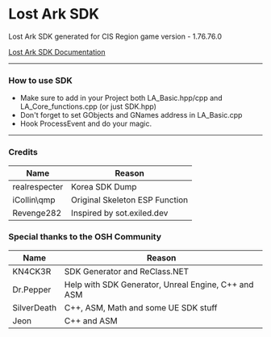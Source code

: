 # Lost Ark SDK
Lost Ark SDK generated for CIS Region game version - 1.76.76.0

[Lost Ark SDK Documentation](https://cpz.github.io/Lost-Ark-SDK/)

---

### How to use SDK
* Make sure to add in your Project both LA_Basic.hpp/cpp and LA_Core_functions.cpp (or just SDK.hpp)
* Don't forget to set GObjects and GNames address in LA_Basic.cpp
* Hook ProcessEvent and do your magic.
---

### Credits

Name | Reason
------------ | -------------
realrespecter | Korea SDK Dump
iCollin\qmp | Original Skeleton ESP Function
Revenge282 | Inspired by sot.exiled.dev

### Special thanks to the OSH Community
Name | Reason
------------ | -------------
KN4CK3R	| SDK Generator and ReClass.NET
Dr.Pepper | Help with SDK Generator, Unreal Engine, C++ and ASM
SilverDeath | C++, ASM, Math and some UE SDK stuff
Jeon | C++ and ASM
